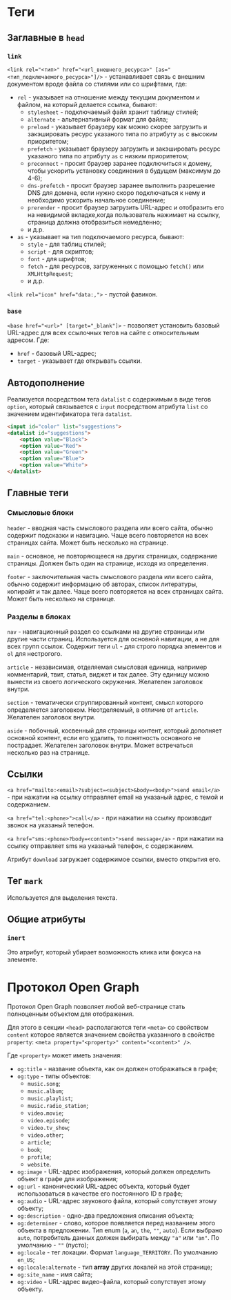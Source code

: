 Теги
====

## Заглавные в `head`

### `link`

`<link rel="<тип>" href="<url_внешнего_ресурса>" [as="<тип_подключаемого_ресурса>"]/>` - устанавливает связь с внешним документом вроде файла со стилями или со шрифтами, где:
- `rel` - указывает на отношение между текущим документом и файлом, на который делается ссылка, бывают:
    - `stylesheet` - подключаемый файл хранит таблицу стилей;
    - `alternate` - альтернативный формат для файла;
    - `preload` - указывает браузеру как можно скорее загрузить и закэшировать ресурс указаного типа по атрибуту `as` с высоким приоритетом;
    - `prefetch` - указывает браузеру загрузить и закэшировать ресурс указаного типа по атрибуту `as` с низким приоритетом;
    - `preconnect` - просит браузер заранее подключиться к домену, чтобы ускорить установку соединения в будущем (максимум до 4-6);
    - `dns-prefetch` - просит браузер заранее выполнить разрешение DNS для домена, если нужно скоро подключаться к нему и необходимо ускорить начальное соединение;
    - `prerender` - просит браузер загрузить URL-адрес и отобразить его на невидимой вкладке,когда пользователь нажимает на ссылку, страница должна отобразиться немедленно;
    - и д.р.
- `as` - указывает на тип подключаемого ресурса, бывают:
    - `style` - для таблиц стилей;
    - `script` - для скриптов;
    - `font` - для шрифтов;
    - `fetch` - для ресурсов, загруженных с помощью `fetch()` или `XMLHttpRequest`;
    - и д.р.

`<link rel="icon" href="data:,">` - пустой фавикон.

### `base`

`<base href="<url>" [target="_blank"]>` - позволяет установить базовый URL-адрес для всех ссылочных тегов на сайте с относительным адресом. Где:
- `href` - базовый URL-адрес;
- `target` - указывает где открывать ссылки.

## Автодополнение

Реализуется посредством тега `datalist` с содержимым в виде тегов `option`, который связывается с `input` посредством атрибута `list` со значением идентификатора тега `datalist`.

```html
<input id="color" list="suggestions">
<datalist id="suggestions">
    <option value="Black">
    <option value="Red">
    <option value="Green">
    <option value="Blue">
    <option value="White">
</datalist>
```

## Главные теги

### Смысловые блоки

`header` - вводная часть смыслового раздела или всего сайта, обычно содержит подсказки и навигацию. Чаще всего повторяется на всех страницах сайта. Может быть несколько на странице.

`main` - основное, не повторяющееся на других страницах, содержание страницы. Должен быть один на странице, исходя из определения.

`footer` - заключительная часть смыслового раздела или всего сайта, обычно содержит информацию об авторах, список литературы, копирайт и так далее. Чаще всего повторяется на всех страницах сайта. Может быть несколько на странице.

### Разделы в блоках

`nav` - навигационный раздел со ссылками на другие страницы или другие части страниц. Используется для основной навигации, а не для всех групп ссылок. Содержит теги `ul` - для строго порядка элементов и `ol` для нестрогого.

`article` - независимая, отделяемая смысловая единица, например комментарий, твит, статья, виджет и так далее. Эту единицу можно вынести из своего логического окружения. Желателен заголовок внутри.

`section` - тематически сгруппированный контент, смысл которого определяется заголовком. Неотделяемый, в отличие от `article`. Желателен заголовок внутри.

`aside` - побочный, косвенный для страницы контент, который дополняет основной контент, если его удалить, то понятность основного не пострадает. Желателен заголовок внутри. Может встречаться несколько раз на странице.

## Ссылки

`<a href="mailto:<email>?subject=<subject>&body=<body>">send email</a>` - при нажатии на ссылку отправляет email на указаный адрес, с темой и содержанием.

`<a href="tel:<phone>">call</a>` - при нажатии на ссылку производит звонок на указаный телефон.

`<a href="sms:<phone>?body=<content>">send message</a>` - при нажатии на ссылку отправляет sms на указаный телефон, с содержанием.

Атрибут `download` загружает содержимое ссылки, вместо открытия его.

## Тег `mark`

Используется для выделения текста.

## Общие атрибуты

### `inert`

Это атрибут, который убирает возможность клика или фокуса на элементе.

Протокол Open Graph
===================

Протокол Open Graph позволяет любой веб-странице стать полноценным объектом для отображения.

Для этого в секции `<head>` располагаются теги `<meta>` со свойством `content` которое является значением свойства указанного в свойстве `property`: `<meta property="<property>" content="<content>" />`.

Где `<property>` может иметь значения:
- `og:title` - название объекта, как он должен отображаться в графе;
- `og:type` - типы объектов:
    - `music.song`;
    - `music.album`;
    - `music.playlist`;
    - `music.radio_station`;
    - `video.movie`;
    - `video.episode`;
    - `video.tv_show`;
    - `video.other`;
    - `article`;
    - `book`;
    - `profile`;
    - `website`.
- `og:image` - URL-адрес изображения, который должен определить объект в графе для изображения;
- `og:url` - канонический URL-адрес объекта, который будет использоваться в качестве его постоянного ID в графе;
- `og:audio` - URL-адрес звукового файла, который сопутствует этому объекту;
- `og:description` - одно-два предложения описания объекта;
- `og:determiner` - слово, которое появляется перед названием этого объекта в предложении. Тип enum (`a`, `an`, `the`, `""`, `auto`). Если выбрано `auto`, потребитель данных должен выбирать между `"a"` или `"an"`. По умолчанию - `""` (пусто);
- `og:locale` - тег локации. Формат `language_TERRITORY`. По умолчанию `en_US`;
- `og:locale:alternate` - тип **array** других локалей на этой странице;
- `og:site_name` - имя сайта;
- `og:video` - URL-адрес видео-файла, который сопутствует этому объекту.
